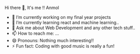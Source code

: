 Hi there 👋, It's me !! Anmol

- 🔭 I’m currently working on my final year projects
- 🌱 I’m currently learning react and machine learning..
- 💬 Ask me about Web Development and any other tech stuff..
- 📫 How to reach me: ...
- 😄 Pronouns: Nothing much interesting!!
- ⚡ Fun fact: Coding with good music is really a fun!

